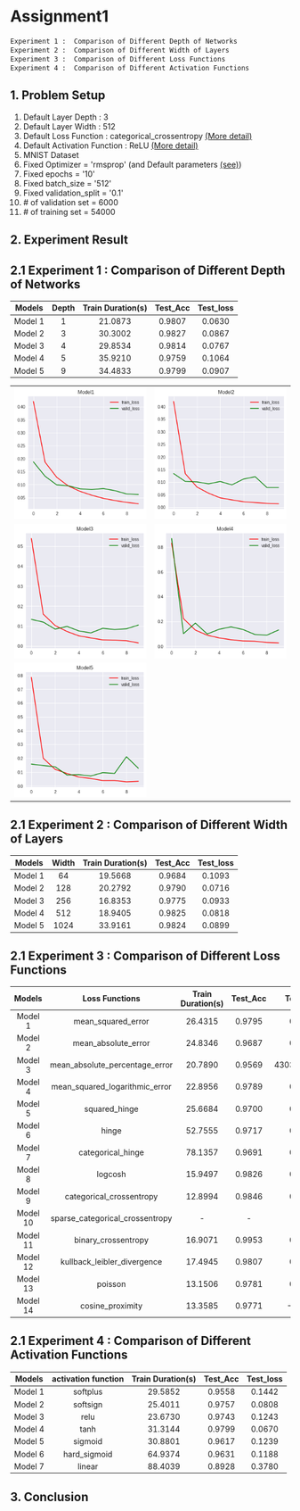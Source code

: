# Assignment1

    Experiment 1 :  Comparison of Different Depth of Networks
    Experiment 2 :  Comparison of Different Width of Layers
    Experiment 3 :  Comparison of Different Loss Functions
    Experiment 4 :  Comparison of Different Activation Functions


## 1. Problem Setup
1. Default Layer Depth : 3
2. Default Layer Width : 512
3. Default Loss Function : categorical_crossentropy [(More detail)](https://keras.io/losses/#categorical_crossentropy)
4. Default Activation Function : ReLU [(More detail)](https://keras.io/activations/#relu)
5. MNIST Dataset
6. Fixed Optimizer = 'rmsprop' (and Default parameters [(see)](https://keras.io/optimizers/#rmsprop))
7. Fixed epochs = '10'
8. Fixed batch_size = '512'
9. Fixed validation_split = '0.1'
10. \# of validation set = 6000
11. \# of training set = 54000



## 2. Experiment Result 
## 2.1 Experiment 1 : Comparison of Different Depth of Networks

|Models |Depth|Train Duration(s)| Test_Acc | Test_loss |
|:-----:|:---:|:---------------:|:--------:|:---------:|
|Model 1| 1   |21.0873          |0.9807    |0.0630     |
|Model 2| 3   |30.3002          |0.9827    |0.0867     |
|Model 3| 4   |29.8534          |0.9814    |0.0767     |
|Model 4| 5   |35.9210          |0.9759    |0.1064     |
|Model 5| 9   |34.4833          |0.9799    |0.0907     |


| | |
|-|-|
|![alt_tag](resource/depth-model1.png)|![alt_tag](resource/depth-model2.png)|
|![alt_tag](resource/depth-model3.png)|![alt_tag](resource/depth-model4.png)|
|![alt_tag](resource/depth-model5.png)||

## 2.1 Experiment 2 : Comparison of Different Width of Layers

|Models |Width|Train Duration(s)| Test_Acc | Test_loss |
|:-----:|:---:|:---------------:|:--------:|:---------:|
|Model 1| 64  |19.5668          |0.9684    |0.1093     |
|Model 2| 128 |20.2792          |0.9790    |0.0716     |
|Model 3| 256 |16.8353          |0.9775    |0.0933     |
|Model 4| 512 |18.9405          |0.9825    |0.0818     |
|Model 5| 1024|33.9161          |0.9824    |0.0899     |


## 2.1 Experiment 3 : Comparison of Different Loss Functions
|Models  |Loss Functions                 |Train Duration(s)| Test_Acc | Test_loss  |
|:------:|:-----------------------------:|:---------------:|:--------:|:----------:|
|Model 1 |mean_squared_error             |26.4315          |0.9795    |0.0033      |
|Model 2 |mean_absolute_error            |24.8346          |0.9687    |0.0062      |
|Model 3 |mean_absolute_percentage_error |20.7890          |0.9569    |4303735.5179|
|Model 4 |mean_squared_logarithmic_error |22.8956          |0.9789    |0.0017      |
|Model 5 |squared_hinge                  |25.6684          |0.9700    |0.9026      |
|Model 6 |hinge                          |52.7555          |0.9717    |0.9028      |
|Model 7 |categorical_hinge              |78.1357          |0.9691    |0.0601      |
|Model 8 |logcosh                        |15.9497          |0.9826    |0.0013      |
|Model 9 |categorical_crossentropy       |12.8994          |0.9846    |0.0752      |
|Model 10|sparse_categorical_crossentropy|-                |-         |-           |
|Model 11|binary_crossentropy            |16.9071          |0.9953    |0.0206      |
|Model 12|kullback_leibler_divergence    |17.4945          |0.9807    |0.0929      |
|Model 13|poisson                        |13.1506          |0.9781    |0.1113      |
|Model 14|cosine_proximity               |13.3585          |0.9771    |-0.9799     |


## 2.1 Experiment 4 : Comparison of Different Activation Functions
|Models  |activation function|Train Duration(s)| Test_Acc | Test_loss  |
|:------:|:-----------------:|:---------------:|:--------:|:----------:|
|Model 1 |softplus           |29.5852          |0.9558    |0.1442      |
|Model 2 |softsign           |25.4011          |0.9757    |0.0808      |
|Model 3 |relu               |23.6730          |0.9743    |0.1243      |
|Model 4 |tanh               |31.3144          |0.9799    |0.0670      |
|Model 5 |sigmoid            |30.8801          |0.9617    |0.1239      |
|Model 6 |hard_sigmoid       |64.9374          |0.9631    |0.1188      |
|Model 7 |linear             |88.4039          |0.8928    |0.3780      |

## 3. Conclusion 




